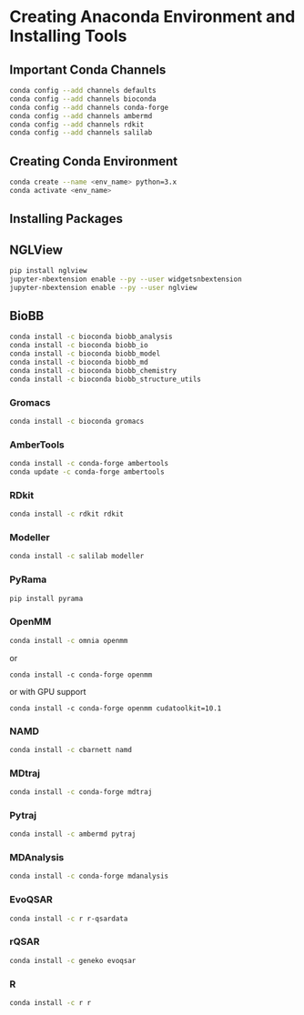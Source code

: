 # Creating Anaconda Environment and Installing Tools

## Important Conda Channels

```bash
conda config --add channels defaults
conda config --add channels bioconda
conda config --add channels conda-forge
conda config --add channels ambermd
conda config --add channels rdkit
conda config --add channels salilab
```

## Creating Conda Environment

```bash
conda create --name <env_name> python=3.x
conda activate <env_name>
```

## Installing Packages

## NGLView

```bash
pip install nglview
jupyter-nbextension enable --py --user widgetsnbextension
jupyter-nbextension enable --py --user nglview
```

## BioBB

```bash
conda install -c bioconda biobb_analysis
conda install -c bioconda biobb_io
conda install -c bioconda biobb_model
conda install -c bioconda biobb_md
conda install -c bioconda biobb_chemistry
conda install -c bioconda biobb_structure_utils
```

### Gromacs

```bash
conda install -c bioconda gromacs
```

### AmberTools

```bash
conda install -c conda-forge ambertools
conda update -c conda-forge ambertools
```

### RDkit

```bash
conda install -c rdkit rdkit
```

### Modeller

```bash
conda install -c salilab modeller
```

### PyRama

```bash
pip install pyrama
```

### OpenMM

```bash
conda install -c omnia openmm
```

or

```
conda install -c conda-forge openmm
```

or with GPU support

```
conda install -c conda-forge openmm cudatoolkit=10.1
```

### NAMD

```bash
conda install -c cbarnett namd
```

### MDtraj

```bash
conda install -c conda-forge mdtraj
```

### Pytraj

```bash
conda install -c ambermd pytraj
```

### MDAnalysis

```bash
conda install -c conda-forge mdanalysis
```

### EvoQSAR

```bash
conda install -c r r-qsardata
```

### rQSAR

```bash
conda install -c geneko evoqsar
```

### R

```bash
conda install -c r r
```
